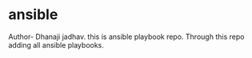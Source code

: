 # ansible
Author- Dhanaji jadhav.
this is ansible playbook repo.
Through this repo adding all ansible playbooks.

